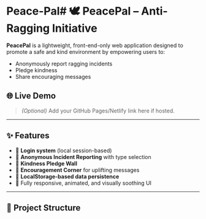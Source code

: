 # Peace-Pal# 🕊 PeacePal – Anti-Ragging Initiative

**PeacePal** is a lightweight, front-end-only web application designed to promote a safe and kind environment by empowering users to:
- Anonymously report ragging incidents
- Pledge kindness
- Share encouraging messages

## 🌐 Live Demo
> *(Optional)* Add your GitHub Pages/Netlify link here if hosted.

---

## ✨ Features

- 🔐 **Login system** (local session-based)
- 🚨 **Anonymous Incident Reporting** with type selection
- 📜 **Kindness Pledge Wall**
- 💌 **Encouragement Corner** for uplifting messages
- 📁 **LocalStorage-based data persistence**
- 🎨 Fully responsive, animated, and visually soothing UI

---

## 📂 Project Structure

